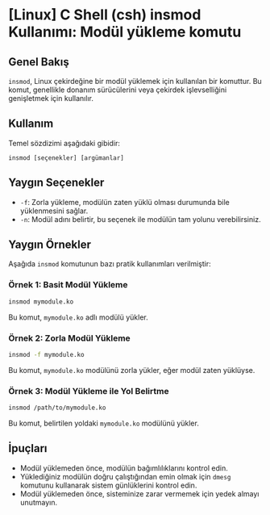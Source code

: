 # [Linux] C Shell (csh) insmod Kullanımı: Modül yükleme komutu

## Genel Bakış
`insmod`, Linux çekirdeğine bir modül yüklemek için kullanılan bir komuttur. Bu komut, genellikle donanım sürücülerini veya çekirdek işlevselliğini genişletmek için kullanılır.

## Kullanım
Temel sözdizimi aşağıdaki gibidir:
```
insmod [seçenekler] [argümanlar]
```

## Yaygın Seçenekler
- `-f`: Zorla yükleme, modülün zaten yüklü olması durumunda bile yüklenmesini sağlar.
- `-n`: Modül adını belirtir, bu seçenek ile modülün tam yolunu verebilirsiniz.

## Yaygın Örnekler
Aşağıda `insmod` komutunun bazı pratik kullanımları verilmiştir:

### Örnek 1: Basit Modül Yükleme
```bash
insmod mymodule.ko
```
Bu komut, `mymodule.ko` adlı modülü yükler.

### Örnek 2: Zorla Modül Yükleme
```bash
insmod -f mymodule.ko
```
Bu komut, `mymodule.ko` modülünü zorla yükler, eğer modül zaten yüklüyse.

### Örnek 3: Modül Yükleme ile Yol Belirtme
```bash
insmod /path/to/mymodule.ko
```
Bu komut, belirtilen yoldaki `mymodule.ko` modülünü yükler.

## İpuçları
- Modül yüklemeden önce, modülün bağımlılıklarını kontrol edin.
- Yüklediğiniz modülün doğru çalıştığından emin olmak için `dmesg` komutunu kullanarak sistem günlüklerini kontrol edin.
- Modül yüklemeden önce, sisteminize zarar vermemek için yedek almayı unutmayın.